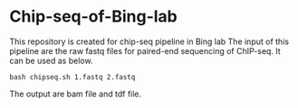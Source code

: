 # Chip-seq-of-Bing-lab
This repository is created for chip-seq pipeline in Bing lab
The input of this pipeline are the raw fastq files for paired-end sequencing of ChIP-seq. It can be used as below.
```
bash chipseq.sh 1.fastq 2.fastq
```
The output are bam file and tdf file.
